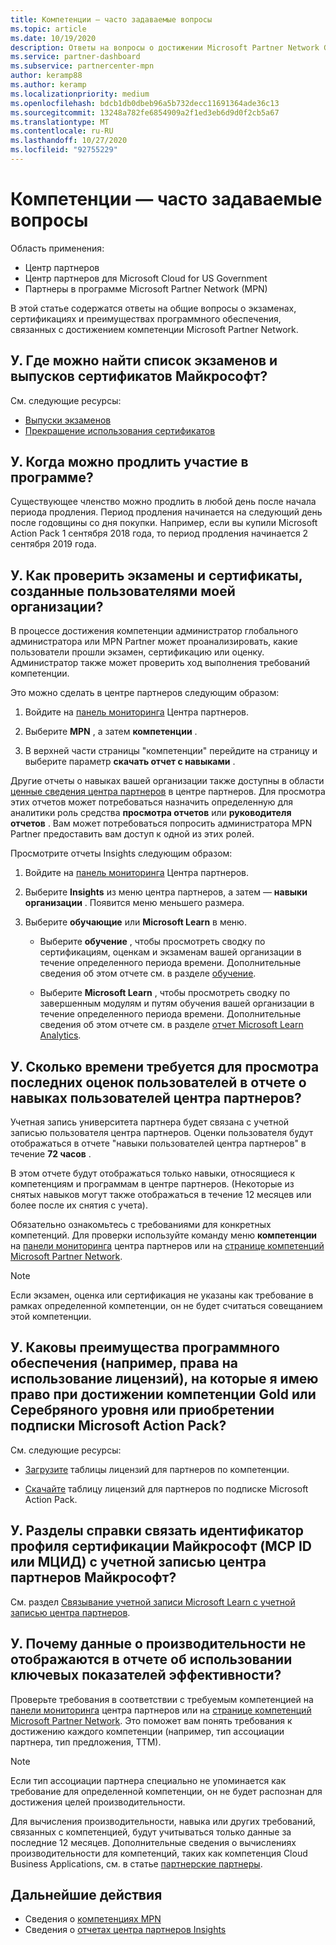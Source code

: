 ```yaml
---
title: Компетенции — часто задаваемые вопросы
ms.topic: article
ms.date: 10/19/2020
description: Ответы на вопросы о достижении Microsoft Partner Network Gold и серебряных компетенций, сроках действия льготы, продлении и активации лицензий для Azure, облака, Visual Studio и технических и вспомогательных услуг
ms.service: partner-dashboard
ms.subservice: partnercenter-mpn
author: keramp88
ms.author: keramp
ms.localizationpriority: medium
ms.openlocfilehash: bdcb1db0dbeb96a5b732decc11691364ade36c13
ms.sourcegitcommit: 13248a782fe6854909a2f1ed3eb6d9d0f2cb5a67
ms.translationtype: MT
ms.contentlocale: ru-RU
ms.lasthandoff: 10/27/2020
ms.locfileid: "92755229"
---
```

# <a name="competencies---frequently-asked-questions"></a>Компетенции — часто задаваемые вопросы

Область применения:

- Центр партнеров
- Центр партнеров для Microsoft Cloud for US Government
- Партнеры в программе Microsoft Partner Network (MPN)

В этой статье содержатся ответы на общие вопросы о экзаменах, сертификациях и преимуществах программного обеспечения, связанных с достижением компетенции Microsoft Partner Network.

## <a name="q-where-can-i-find-the-list-of-exams-and-microsoft-certifications-being-retired"></a>У. Где можно найти список экзаменов и выпусков сертификатов Майкрософт?

См. следующие ресурсы:

- [Выпуски экзаменов](/learn/certifications/retired-certification-exams)
- [Прекращение использования сертификатов](/learn/certifications/retired-certifications)

## <a name="q-when-can-i-renew-my-membership"></a>У. Когда можно продлить участие в программе?

Существующее членство можно продлить в любой день после начала периода продления. Период продления начинается на следующий день после годовщины со дня покупки. Например, если вы купили Microsoft Action Pack 1 сентября 2018 года, то период продления начинается 2 сентября 2019 года.

## <a name="q-how-can-i-verify-the-exams-and-certifications-taken-by-my-organizations-users"></a>У. Как проверить экзамены и сертификаты, созданные пользователями моей организации?

В процессе достижения компетенции администратор глобального администратора или MPN Partner может проанализировать, какие пользователи прошли экзамен, сертификацию или оценку. Администратор также может проверить ход выполнения требований компетенции.

Это можно сделать в центре партнеров следующим образом:

1. Войдите на [панель мониторинга](https://partner.microsoft.com/dashboard) Центра партнеров.

1. Выберите **MPN** , а затем **компетенции** .

1. В верхней части страницы "компетенции" перейдите на страницу и выберите параметр **скачать отчет с навыками** .

Другие отчеты о навыках вашей организации также доступны в области [ценные сведения центра партнеров](partner-center-insights.md) в центре партнеров. Для просмотра этих отчетов может потребоваться назначить определенную для аналитики роль средства **просмотра отчетов** или **руководителя отчетов** . Вам может потребоваться попросить администратора MPN Partner предоставить вам доступ к одной из этих ролей.

Просмотрите отчеты Insights следующим образом:

1. Войдите на [панель мониторинга](https://partner.microsoft.com/dashboard) Центра партнеров.

1. Выберите **Insights** из меню центра партнеров, а затем — **навыки организации** . Появится меню меньшего размера.

1. Выберите **обучающие** или **Microsoft Learn** в меню.

   - Выберите **обучение** , чтобы просмотреть сводку по сертификациям, оценкам и экзаменам вашей организации в течение определенного периода времени. Дополнительные сведения об этом отчете см. в разделе [обучение](pci-training-dashboard.md).

   - Выберите **Microsoft Learn** , чтобы просмотреть сводку по завершенным модулям и путям обучения вашей организации в течение определенного периода времени. Дополнительные сведения об этом отчете см. в разделе [отчет Microsoft Learn Analytics](ms-learn-analytics.md).

## <a name="q-how-long-does-it-take-to-see-the-latest-user-assessments-in-the-partner-center-user-skills-report"></a>У. Сколько времени требуется для просмотра последних оценок пользователей в отчете о навыках пользователей центра партнеров?

Учетная запись университета партнера будет связана с учетной записью пользователя центра партнеров. Оценки пользователя будут отображаться в отчете "навыки пользователей центра партнеров" в течение **72 часов** .

В этом отчете будут отображаться только навыки, относящиеся к компетенциям и программам в центре партнеров. (Некоторые из снятых навыков могут также отображаться в течение 12 месяцев или более после их снятия с учета).

Обязательно ознакомьтесь с требованиями для конкретных компетенций. Для проверки используйте команду меню **компетенции** на [панели мониторинга](https://partner.microsoft.com/dashboard) центра партнеров или на [странице компетенций Microsoft Partner Network](https://partner.microsoft.com/membership/competencies).

> [!NOTE]
> Если экзамен, оценка или сертификация не указаны как требование в рамках определенной компетенции, он не будет считаться совещанием этой компетенции.

## <a name="q-what-are-the-software-benefits-such-as-license-use-rights-that-i-am-entitled-to-when-i-achieve-a-gold-or-silver-competency-or-buy-a-microsoft-action-pack-subscription-maps"></a>У. Каковы преимущества программного обеспечения (например, права на использование лицензий), на которые я имею право при достижении компетенции Gold или Серебряного уровня или приобретении подписки Microsoft Action Pack?

См. следующие ресурсы:

- [Загрузите](https://assetsprod.microsoft.com/mpn-maps-software-iur-competency-license-table.docx) таблицы лицензий для партнеров по компетенции.

- [Скачайте](https://assetsprod.microsoft.com/MPN-MAPS-Software-IUR-License-Table.xlsx) таблицу лицензий для партнеров по подписке Microsoft Action Pack.

## <a name="q-how-do-i-link-a-microsoft-certification-profile-id-mcp-id-or-mcid-to-my-microsoft-partner-center-account"></a>У. Разделы справки связать идентификатор профиля сертификации Майкрософт (MCP ID или МЦИД) с учетной записью центра партнеров Майкрософт?

См. раздел [Связывание учетной записи Microsoft Learn с учетной записью центра партнеров](ms-learn-associate.md).

## <a name="q-why-cant-i-see-the-performance-data-reflected-under-the-competencies-kpis-report"></a>У. Почему данные о производительности не отображаются в отчете об использовании ключевых показателей эффективности?

Проверьте требования в соответствии с требуемым компетенцией на [панели мониторинга](https://partner.microsoft.com/dashboard) центра партнеров или на [странице компетенций Microsoft Partner Network](https://partner.microsoft.com/membership/competencies). Это поможет вам понять требования к достижению каждого компетенции (например, тип ассоциации партнера, тип предложения, ТТМ).

> [!NOTE]
> Если тип ассоциации партнера специально не упоминается как требование для определенной компетенции, он не будет распознан для достижения целей производительности.
>
> Для вычисления производительности, навыка или других требований, связанных с компетенцией, будут учитываться только данные за последние 12 месяцев. Дополнительные сведения о вычислениях производительности для компетенций, таких как компетенция Cloud Business Applications, см. в статье [партнерские партнеры](partner-contribution-indicators.md).

## <a name="next-steps"></a>Дальнейшие действия

- Сведения о [компетенциях MPN](learn-about-competencies.md)
- Сведения о [отчетах центра партнеров Insights](partner-center-insights.md)
